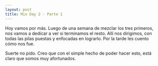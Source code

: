 ```yaml
--- 
layout: post
title: Mix Day 2 - Parte 1
---
```

Hoy vamos por m&aacute;s. Luego de una semana de mezclar los tres primeros, nos vamos a dedicar a ver si terminamos el resto. 
All&iacute; nos dirigimos, con todas las pilas puestas y enfocadas en lograrlo. 
Por la tarde les cuento c&oacute;mo nos fue. 

Suerte no pido. Creo que con el simple hecho de poder hacer esto, est&aacute; claro que somos muy afortunados. 
